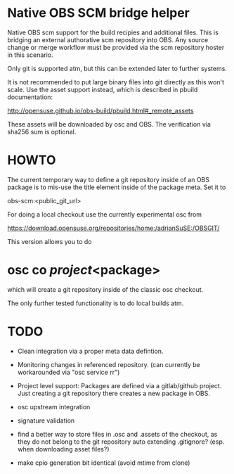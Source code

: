 
Native OBS SCM bridge helper
============================

Native OBS scm support for the build recipies and additional files. This is bridging an external authorative
scm repository into OBS. Any source change or merge workflow must be provided via the scm repository 
hoster in this scenario.

Only git is supported atm, but this can be extended later to further systems.

It is not recommended to put large binary files into git directly as this won't scale. Use the
asset support instead, which is described in pbuild documentation:

  http://opensuse.github.io/obs-build/pbuild.html#_remote_assets

These assets will be downloaded by osc and OBS. The verification via sha256 sum is optional.

HOWTO
=====

The current temporary way to define a git repository inside of an OBS package is to mis-use the title
element inside of the package meta. Set it to

obs-scm:<public_git_url>

For doing a local checkout use the currently experimental osc from

  https://download.opensuse.org/repositories/home:/adrianSuSE:/OBSGIT/

This version allows you to do

# osc co $project <$package>

which will create a git repository inside of the classic osc checkout.

The only further tested functionality is to do local builds atm.

TODO
====

 * Clean integration via a proper meta data defintion.

 * Monitoring changes in referenced repository. (can currently be workarounded
   via "osc service rr")

 * Project level support: Packages are defined via a gitlab/github project.
   Just creating a git repository there creates a new package in OBS.

 * osc upstream integration

 * signature validation

 * find a better way to store files in .osc and .assets of the checkout, as
   they do not belong to the git repository
    auto extending .gitignore? (esp. when downloading asset files?)

 * make cpio generation bit identical (avoid mtime from clone)

